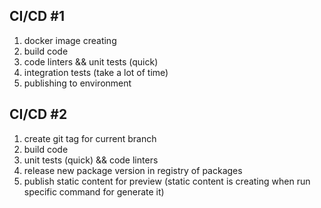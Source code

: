## CI/CD #1

1. docker image creating
2. build code
3. code linters && unit tests (quick)
4. integration tests (take a lot of time)
5. publishing to environment

## CI/CD #2

1. create git tag for current branch
2. build code
3. unit tests (quick) && code linters
4. release new package version in registry of packages
5. publish static content for preview (static content is creating when run specific command for generate it)
